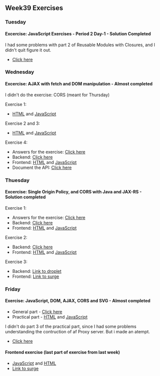 ## Week39 Exercises

### Tuesday

#### Excercise: JavaScript Exercises - Period 2 Day-1 - Solution Completed
I had some problems with part 2 of Reusable Modules with Closures, and I didn't quit figure it out. 
* [Click here](https://github.com/amalielandt/week39/blob/master/Tuesday/TuesdayExercise.js)

### Wednesday 

#### Excercise: AJAX with fetch and DOM manipulation - Almost completed
I didn't do the exercise: CORS (meant for Thursday)

Exercise 1: 
* [HTML](https://github.com/amalielandt/week39/blob/master/Wednesday/JokeExercise/public/index.html) and [JavaScript](https://github.com/amalielandt/week39/blob/master/Wednesday/JokeExercise/src/index.js)

Exercise 2 and 3:
* [HTML](https://github.com/amalielandt/week39/blob/master/Wednesday/WednesdayExercise/public/index.html) and [JavaScript](https://github.com/amalielandt/week39/blob/master/Wednesday/WednesdayExercise/src/index.js)

Exercise 4:
* Answers for the exercise: [Click here](https://github.com/amalielandt/week39/blob/master/Wednesday/WednesdayExercise.pdf) 
* Backend: [Click here](https://github.com/amalielandt/week39/tree/master/Wednesday/WednesdayExercise2_backend)
* Frontend: [HTML](https://github.com/amalielandt/week39/blob/master/Wednesday/WednesdayExercise2_frontend/public/index.html) and [JavaScript](https://github.com/amalielandt/week39/blob/master/Wednesday/WednesdayExercise2_frontend/src/index.js)
* Document the API: [Click here](https://github.com/amalielandt/week39/blob/master/Wednesday/Documenting-a-REST-API.pdf)


### Thuesday

#### Excercise: Single Origin Policy, and CORS with Java and JAX-RS - Solution completed
Exercise 1: 
* Answers for the exercise: [Click here](https://github.com/amalielandt/week39/blob/master/Thursday/ThursdayExercise2.pdf)
* Backend: [Click here](https://github.com/amalielandt/week39/tree/master/Thursday/ThursdayExercise_backend/src/main/java)
* Frontend: [HTML](https://github.com/amalielandt/week39/blob/master/Thursday/ThursdayExercise_frontend/public/index.html) and [JavaScript](https://github.com/amalielandt/week39/blob/master/Thursday/ThursdayExercise_frontend/src/index.js)

Exercise 2: 
* Backend: [Click here](https://github.com/amalielandt/week39/tree/master/Thursday/WednesdayExercise/src/main/java)
* Frontend: [HTML](https://github.com/amalielandt/week39/blob/master/Thursday/Thursday2/public/index.html) and [JavaScript](https://github.com/amalielandt/week39/blob/master/Thursday/Thursday2/src/index.js)

Exercise 3:
* Backend: [Link to droplet](https://salandt.dk/WednesdayExercise/api/person/all)
* Frontend: [Link to surge](http://salandt.surge.sh/)

### Friday

#### Exercise: JavaScript, DOM, AJAX, CORS and SVG - Almost completed
* General part - [Click here](https://github.com/amalielandt/week39/blob/master/Friday/FridayExercise2.pdf)
* Practical part - [HTML](https://github.com/amalielandt/week39/blob/master/Friday/FridayExercise/public/index.html) and [JavaScript](https://github.com/amalielandt/week39/blob/master/Friday/FridayExercise/src/index.js)


I didn't do part 3 of the practical part, since I had some problems understanding the contruction of af Proxy server. But i made an atempt.
* [Click here](https://github.com/amalielandt/week39/blob/master/Friday/FridayExerciseProxy/src/main/java/rest/ProxyResource.java)

 

#### Frontend exercise (last part of exercise from last week)
* [JavaScript](https://github.com/amalielandt/week39/blob/master/Thursday/Thursday2/src/index.js) and [HTML](https://github.com/amalielandt/week39/blob/master/Thursday/Thursday2/public/index.html)
* [Link to surge](http://salandt.surge.sh/)

 
